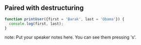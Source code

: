 ##  Paired with destructuring

```javascript
function printUser({first = 'Barak', last = 'Obama'}) {
  console.log(first, last);
}
```

note:
    Put your speaker notes here.
    You can see them pressing 's'.
